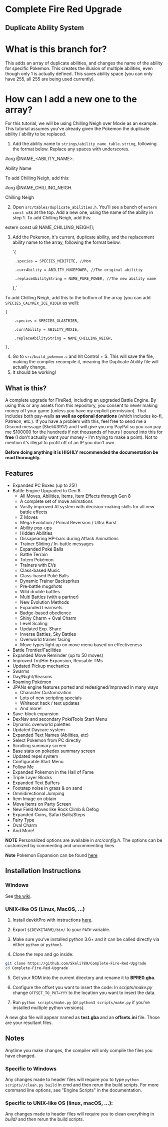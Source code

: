 # Complete Fire Red Upgrade

## Duplicate Ability System

# What is this branch for?
This adds an array of duplicate abilities, and changes the name of the ability for specific Pokemon. This creates the illusion of multiple abilities, even though only 1 is actually defined. This saves ability space (you can only have 255, all 255 are being used currently).

# How can I add a new one to the array?
For this tutorial, we will be using Chilling Neigh over Moxie as an example. This tutorial assumes you've already given the Pokemon the duplicate ability / ability to be replaced.

1. Add the ability name to `strings/ability_name_table.string`, following the format below. Replace any spaces with underscores.

#org @NAME_<ABILITY_NAME>.

Ability Name

To add Chilling Neigh, add this:

#org @NAME_CHILLING_NEIGH.

Chilling Neigh

2. Open `src/tables/duplicate_abilities.h`. You'll see a bunch of `extern const u8`s at the top. Add a new one, using the name of the ability in step 1. To add Chilling Neigh, add this:

extern const u8 NAME_CHILLING_NEIGH[];

3. Add the Pokemon, it's current, duplicate ability, and the replacement ability name to the array, following the format below.


    `{
    
        .species = SPECIES_MEDITITE, //Mon
        
        .currAbility = ABILITY_HUGEPOWER, //The original abilitiy
        
        .replaceAbilityString = NAME_PURE_POWER, //The new ability name
        
    },`
    
 
 To add Chilling Neigh, add this to the bottom of the array (you can add `SPECIES_CALYREX_ICE_RIDER` as well):
 
     
    {
    
        .species = SPECIES_GLASTRIER,
        
        .currAbility = ABILITY_MOXIE,
        
        .replaceAbilityString = NAME_CHILLING_NEIGH,
        
    },
 
 4. Go to `src/build_pokemon.c` and hit Control + S. This will save the file, making the compiler recompile it, meaning the Duplicate Ability file will actually change.
 5. It should be working!
 

## What is this?
A complete upgrade for FireRed, including an upgraded Battle Engine. By using this or any assets from this repository, you consent to never making money off your game (unless you have my explicit permission). That includes both pay-walls **as well as optional donations** (which includes ko-fi, Patreon, etc.). If you have a problem with this, feel free to send me a Discord message (Skeli#3917) and I will give you my PayPal so you can pay me $100000 for the hundreds if not thousands of hours I poured into this for **free** (I don't actually want your money - I'm trying to make a point). Not to mention it's illegal to profit off of an IP you don't own.

**Before doing anything it is HIGHLY recommended the documentation be read thoroughly.**

## Features
* Expanded PC Boxes (up to 25!)
* Battle Engine Upgraded to Gen 8
  * All Moves, Abilities, Items, Item Effects through Gen 8
  * A complete set of move animations
  * Vastly improved AI system with decision-making skills for all new battle effects
  * Z Moves
  * Mega Evolution / Primal Reversion / Ultra Burst
  * Ability pop-ups
  * Hidden Abilities
  * Dissapearing HP-bars during Attack Animations
  * Trainer Sliding / In-battle messages
  * Expanded Poké Balls
  * Battle Terrain
  * Totem Pokémon
  * Trainers with EVs
  * Class-based Music
  * Class-based Poké Balls
  * Dynamic Trainer Backsprites
  * Pre-battle mugshots
  * Wild double battles
  * Multi Battles (with a partner)
  * New Evolution Methods
  * Expanded Learnsets
  * Badge-based obedience
  * Shiny Charm + Oval Charm
  * Level Scaling
  * Updated Exp. Share
  * Inverse Battles, Sky Battles
  * Overworld trainer facing
  * Move types light up on move menu based on effectiveness
* Battle Frontier/Facilities
* Expanded Move Reminder (up to 50 moves)
* Improved Tm/Hm Expansion, Reusable TMs
* Updated Pickup mechanics
* Swarms
* Day/Night/Seasons
* Roaming Pokémon
* JPANs engine features ported and redesigned/improved in many ways
  * Character Customization
  * Lots of new scripting specials
  * Whiteout hack / text updates
  * And more!
* Save-block expansion
* DexNav and secondary PokéTools Start Menu
* Dynamic overworld palettes
* Updated Daycare system
* Expanded Text Names (Abilities, etc)
* Select Pokemon from PC directly
* Scrolling summary screen
* Base stats on pokedex summary screen
* Updated repel system
* Configurable Start Menu
* Follow Me
* Expanded Pokemon in the Hall of Fame
* Triple Layer Blocks
* Expanded Text Buffers
* Footstep noise in grass & on sand
* Omnidirectional Jumping
* Item Image on obtain
* Move Items on Party Screen
* New Field Moves like Rock Climb & Defog
* Expanded Coins, Safari Balls/Steps
* Fairy Type
* Oval Charm
* And More!

**NOTE** Personalized options are available in *src/config.h*. The options can be customized by commenting and uncommenting lines.

**Note** Pokemon Expansion can be found [here](https://github.com/Skeli789/Dynamic-Pokemon-Expansion)

## Installation Instructions
### Windows
See [the wiki](https://github.com/Skeli789/Complete-Fire-Red-Upgrade/wiki/Windows-Installation-Instructions).

### UNIX-like OS (Linux, MacOS, ...)
1. Install devkitPro with instructions [here](https://devkitpro.org/wiki/Getting_Started).

2. Export `${DEVKITARM}/bin/` to your `PATH` variable.

3. Make sure you've installed python 3.6+ and it can be called directly via either `python` or `python3`.

4. Clone the repo and go inside:   
```bash
git clone https://github.com/Skeli789/Complete-Fire-Red-Upgrade
cd Complete-Fire-Red-Upgrade
```

5. Get your ROM into the current directory and rename it to **BPRE0.gba**.

6. Configure the offset you want to insert the code:
In *scripts/make.py* change `OFFSET_TO_PUT=YYY` to the location you want to insert the data.

7. Run `python scripts/make.py` (or `python3 scripts/make.py` if you’ve installed multiple python versions).

A new gba file will appear named as **test.gba** and an **offsets.ini** file.
Those are your resultant files.

## Notes

Anytime you make changes, the compiler will only compile the files you have changed.

### Specific to Windows
Any changes made to header files will require you to type ``python scripts//clean.py build``
in cmd and then rerun the build scripts. For more command line options, see "Engine
Scripts" in the documentation.

### Specific to UNIX-like OS (linux, macOS, ...):
Any changes made to header files will require you to clean everything in *build/* and then rerun the build scripts.
